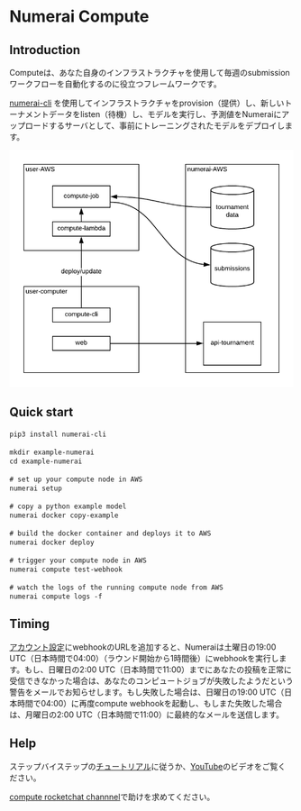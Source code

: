 # Numerai Compute

## Introduction

Computeは、あなた自身のインフラストラクチャを使用して毎週のsubmission ワークフローを自動化するのに役立つフレームワークです。

[numerai-cli](https://github.com/numerai/numerai-cli) を使用してインフラストラクチャをprovision（提供）し、新しいトーナメントデータをlisten（待機）し、モデルを実行し、予測値をNumeraiにアップロードするサーバとして、事前にトレーニングされたモデルをデプロイします。

![](../.gitbook/assets/image%20%2816%29.png)

## Quick start

```text
pip3 install numerai-cli

mkdir example-numerai
cd example-numerai

# set up your compute node in AWS
numerai setup

# copy a python example model
numerai docker copy-example

# build the docker container and deploys it to AWS
numerai docker deploy

# trigger your compute node in AWS
numerai compute test-webhook

# watch the logs of the running compute node from AWS
numerai compute logs -f
```

## Timing

[アカウント設定](https://numer.ai/account)にwebhookのURLを追加すると、Numeraiは土曜日の19:00 UTC（日本時間で04:00）（ラウンド開始から1時間後）にwebhookを実行します。もし、日曜日の2:00 UTC（日本時間で11:00）までにあなたの投稿を正常に受信できなかった場合は、あなたのコンピュートジョブが失敗したようだという警告をメールでお知らせします。もし失敗した場合は、日曜日の19:00 UTC（日本時間で04:00）に再度compute webhookを起動し、もしまた失敗した場合は、月曜日の2:00 UTC（日本時間で11:00）に最終的なメールを送信します。

## Help <a id="getting-started"></a>

ステップバイステップの[チュートリアル](https://docs.numer.ai/help/compute-tutorial)に従うか、[YouTube](https://www.youtube.com/watch?v=YFgXMpQszpM)のビデオをご覧ください。 

[compute rocketchat channnel](https://community.numer.ai/channel/compute)で助けを求めてください。

